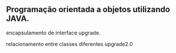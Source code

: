 ## Programação orientada a objetos utilizando JAVA.
 
encapsulamento de interface upgrade.

relacionamento entre classes diferentes upgrade2.0
